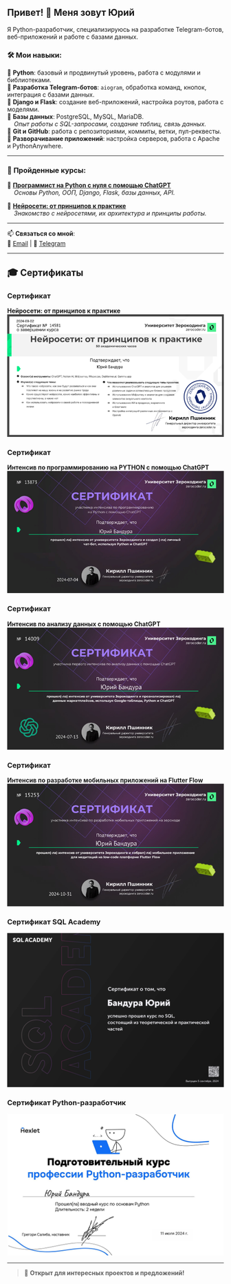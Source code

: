 ## Привет! 👋 Меня зовут Юрий
Я Python-разработчик, специализируюсь на разработке Telegram-ботов, веб-приложений и работе с базами данных.

### 🛠️ **Мои навыки**:
🔹 **Python**: базовый и продвинутый уровень, работа с модулями и библиотеками.  
🔹 **Разработка Telegram-ботов**: `aiogram`, обработка команд, кнопок, интеграция с базами данных.  
🔹 **Django и Flask**: создание веб-приложений, настройка роутов, работа с моделями.  
🔹 **Базы данных**: PostgreSQL, MySQL, MariaDB.  
&nbsp;&nbsp;&nbsp;&nbsp;*Опыт работы с SQL-запросами, создание таблиц, связь данных.*  
🔹 **Git и GitHub**: работа с репозиториями, коммиты, ветки, пул-реквесты.  
🔹 **Разворачивание приложений**: настройка серверов, работа с Apache и PythonAnywhere.  

---

### 📜 **Пройденные курсы**:
📌 **[Программист на Python с нуля с помощью ChatGPT](https://zerocoder.ru/python-from-scratch-with-chatgpt)**  
&nbsp;&nbsp;&nbsp;&nbsp;*Основы Python, ООП, Django, Flask, базы данных, API.*  

📌 **[Нейросети: от принципов к практике](https://zerocoder.ru/neural-networks-from-principles-to-practice?param=main_page)**  
&nbsp;&nbsp;&nbsp;&nbsp;*Знакомство с нейросетями, их архитектура и принципы работы.*  

---

📫 **Связаться со мной**:  
📧 [Email](mailto:bandurayv@yandex.ru) | 💬 [Telegram](https://t.me/BandYuraV)  

---

## 🎓 **Сертификаты**
### **Сертификат**  
**Нейросети: от принципов к практике**  
![Нейро Бизнес и ВИП (завершил)](https://raw.githubusercontent.com/GreenBandYt/GreenBandYt/main/certificates/Diploma_14581.png)

### **Сертификат**  
**Интенсив по программированию на PYTHON с помощью ChatGPT**  
![Интенсив по программированию на PYTHON с помощью ChatGPT](https://raw.githubusercontent.com/GreenBandYt/GreenBandYt/main/certificates/Diploma_13873.png)

### **Сертификат**  
**Интенсив по анализу данных с помощью ChatGPT**  
![Интенсив по анализу данных с помощью ChatGPT](https://raw.githubusercontent.com/GreenBandYt/GreenBandYt/main/certificates/Diploma_14009.png)

### **Сертификат**  
**Интенсив по разработке мобильных приложений на Flutter Flow**  
![Интенсив по разработке мобильных приложений на Flutter Flow](https://raw.githubusercontent.com/GreenBandYt/GreenBandYt/main/certificates/Diploma_15253.png)

### **Сертификат SQL Academy**  
![SQL Academy](https://raw.githubusercontent.com/GreenBandYt/GreenBandYt/main/certificates/SQL_ACADEMY.jpg)

### **Сертификат Python-разработчик**  
![Python Developer](https://raw.githubusercontent.com/GreenBandYt/GreenBandYt/main/certificates/Python_Sertificate.jpg)

---

> 🚀 **Открыт для интересных проектов и предложений!**

